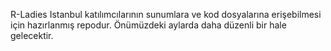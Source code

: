 R-Ladies Istanbul katılımcılarının sunumlara ve kod dosyalarına erişebilmesi için hazırlanmış repodur. Önümüzdeki aylarda daha düzenli bir hale gelecektir.
